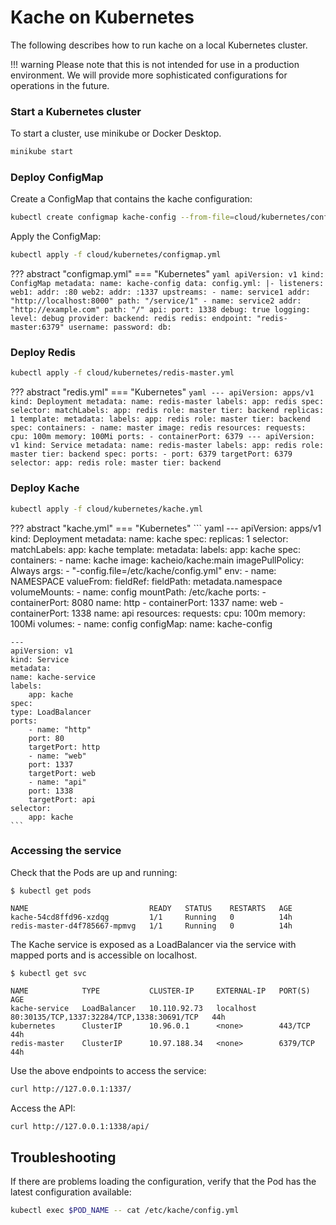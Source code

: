 # Kache on Kubernetes

The following describes how to run kache on a local Kubernetes cluster.

!!! warning 
    Please note that this is not intended for use in a production environment. We will provide more sophisticated configurations for operations in the future. 

### Start a Kubernetes cluster

To start a cluster, use minikube or Docker Desktop.

``` sh
minikube start
```

### Deploy ConfigMap

Create a ConfigMap that contains the kache configuration:

``` sh
kubectl create configmap kache-config --from-file=cloud/kubernetes/configmap.yml 
```

Apply the ConfigMap:

``` sh
kubectl apply -f cloud/kubernetes/configmap.yml
```

??? abstract "configmap.yml"
    === "Kubernetes"
    ``` yaml
    apiVersion: v1
    kind: ConfigMap
    metadata:
    name: kache-config
    data:
    config.yml: |-
        listeners:
        web1:
            addr: :80
        web2:
            addr: :1337
        upstreams:
        - name: service1
            addr: "http://localhost:8000"
            path: "/service/1"
        - name: service2
            addr: "http://example.com"
            path: "/"
        api:
        port: 1338
        debug: true
        logging:
        level: debug
        provider:
        backend: redis
        redis:
            endpoint: "redis-master:6379"
            username:
            password:
            db:
    ```

### Deploy Redis

``` sh
kubectl apply -f cloud/kubernetes/redis-master.yml
```

??? abstract "redis.yml"
    === "Kubernetes"
    ``` yaml
    ---
    apiVersion: apps/v1
    kind: Deployment
    metadata:
    name: redis-master
    labels:
        app: redis
    spec:
    selector:
        matchLabels:
        app: redis
        role: master
        tier: backend
    replicas: 1
    template:
        metadata:
        labels:
            app: redis
            role: master
            tier: backend
        spec:
        containers:
            - name: master
            image: redis
            resources:
                requests:
                cpu: 100m
                memory: 100Mi
            ports:
                - containerPort: 6379
    ---
    apiVersion: v1
    kind: Service
    metadata:
    name: redis-master
    labels:
        app: redis
        role: master
        tier: backend
    spec:
    ports:
        - port: 6379
        targetPort: 6379
    selector:
        app: redis
        role: master
        tier: backend
    ```

### Deploy Kache

``` sh
kubectl apply -f cloud/kubernetes/kache.yml
```

??? abstract "kache.yml"
    === "Kubernetes"
    ``` yaml
    ---
    apiVersion: apps/v1
    kind: Deployment
    metadata:
    name: kache
    spec:
    replicas: 1
    selector:
        matchLabels:
        app: kache
    template:
        metadata:
        labels:
            app: kache
        spec:
        containers:
            - name: kache
            image: kacheio/kache:main
            imagePullPolicy: Always
            args:
                - "-config.file=/etc/kache/config.yml"
            env:
                - name: NAMESPACE
                valueFrom:
                    fieldRef:
                    fieldPath: metadata.namespace
            volumeMounts:
                - name: config
                mountPath: /etc/kache
            ports:
                - containerPort: 8080
                name: http
                - containerPort: 1337
                name: web
                - containerPort: 1338
                name: api
            resources:
                requests:
                cpu: 100m
                memory: 100Mi
        volumes:
            - name: config
            configMap:
                name: kache-config

    ---
    apiVersion: v1
    kind: Service
    metadata:
    name: kache-service
    labels:
        app: kache
    spec:
    type: LoadBalancer
    ports:
        - name: "http"
        port: 80
        targetPort: http
        - name: "web"
        port: 1337
        targetPort: web
        - name: "api"
        port: 1338
        targetPort: api
    selector:
        app: kache
    ```

### Accessing the service

Check that the Pods are up and running:

``` console
$ kubectl get pods 

NAME                           READY   STATUS    RESTARTS   AGE
kache-54cd8ffd96-xzdqg         1/1     Running   0          14h
redis-master-d4f785667-mpmvg   1/1     Running   0          14h
```

The Kache service is exposed as a LoadBalancer via the service with mapped ports and is accessible on localhost.

``` console
$ kubectl get svc

NAME            TYPE           CLUSTER-IP     EXTERNAL-IP   PORT(S)                                      AGE
kache-service   LoadBalancer   10.110.92.73   localhost     80:30135/TCP,1337:32284/TCP,1338:30691/TCP   44h
kubernetes      ClusterIP      10.96.0.1      <none>        443/TCP                                      44h
redis-master    ClusterIP      10.97.188.34   <none>        6379/TCP                                     44h
```

Use the above endpoints to access the service:

``` sh
curl http://127.0.0.1:1337/
```

Access the API:

``` sh
curl http://127.0.0.1:1338/api/
```

## Troubleshooting

If there are problems loading the configuration, verify that the Pod has the latest configuration available:

``` sh
kubectl exec $POD_NAME -- cat /etc/kache/config.yml 
```
